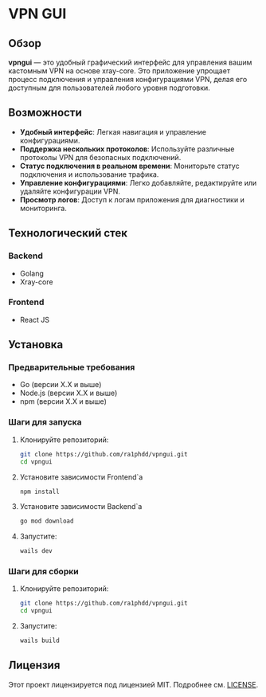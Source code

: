 # VPN GUI

## Обзор
**vpngui** — это удобный графический интерфейс для управления вашим кастомным VPN на основе xray-core. Это приложение упрощает процесс подключения и управления конфигурациями VPN, делая его доступным для пользователей любого уровня подготовки.

## Возможности
- **Удобный интерфейс**: Легкая навигация и управление конфигурациями.
- **Поддержка нескольких протоколов**: Используйте различные протоколы VPN для безопасных подключений.
- **Статус подключения в реальном времени**: Мониторьте статус подключения и использование трафика.
- **Управление конфигурациями**: Легко добавляйте, редактируйте или удаляйте конфигурации VPN.
- **Просмотр логов**: Доступ к логам приложения для диагностики и мониторинга.

## Технологический стек
### Backend
- Golang
- Xray-core
### Frontend
- React JS

## Установка
### Предварительные требования
- Go (версии X.X и выше)
- Node.js (версии X.X и выше)
- npm (версии X.X и выше)
### Шаги для запуска
1. Клонируйте репозиторий:
   ```bash
   git clone https://github.com/ra1phdd/vpngui.git
   cd vpngui
2. Установите зависимости Frontend`а
   ```bash
   npm install
3. Установите зависимости Backend`а
   ```bash
   go mod download
4. Запустите:
   ```bash
   wails dev
### Шаги для сборки
1. Клонируйте репозиторий:
   ```bash
   git clone https://github.com/ra1phdd/vpngui.git
   cd vpngui
2. Запустите:
   ```bash
   wails build

## Лицензия
Этот проект лицензируется под лицензией MIT. Подробнее см. [LICENSE](https://github.com/ra1phdd/vpngui/blob/main/LICENSE).

